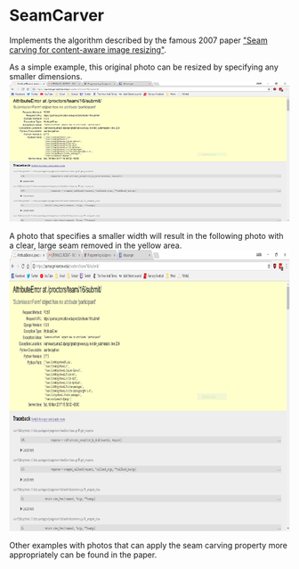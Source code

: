 # SeamCarver

Implements the algorithm described by the famous 2007 paper ["Seam carving for content-aware image resizing"](http://graphics.cs.cmu.edu/courses/15-463/2007_fall/hw/proj2/imret.pdf).

As a simple example, this original photo can be resized by specifying any smaller dimensions.![](https://github.com/justintranjt/SeamCarver/blob/master/Capture2.png)

A photo that specifies a smaller width will result in the following photo with a clear, large seam removed in the yellow area.![](https://github.com/justintranjt/SeamCarver/blob/master/Capture.PNG)

Other examples with photos that can apply the seam carving property more appropriately can be found in the paper.
